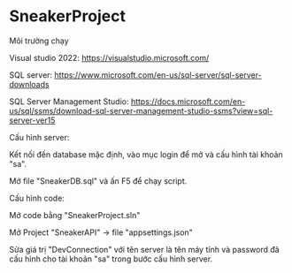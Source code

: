 # SneakerProject
Môi trường chạy	

Visual studio 2022: https://visualstudio.microsoft.com/

SQL server: https://www.microsoft.com/en-us/sql-server/sql-server-downloads

SQL Server Management Studio: https://docs.microsoft.com/en-us/sql/ssms/download-sql-server-management-studio-ssms?view=sql-server-ver15

Cấu hình server:

Kết nối đến database mặc định, vào mục login để mở và cấu hình tài khoản "sa".

Mở file "SneakerDB.sql" và ấn F5 để chạy script.

Cấu hình code:

Mở code bằng "SneakerProject.sln"

Mở Project "SneakerAPI" -> file "appsettings.json"

Sửa giá trị "DevConnection" với tên server là tên máy tính và password đã cấu hình cho tài khoản "sa" trong bước cấu hình server.
